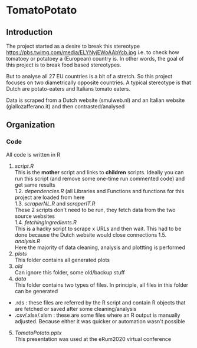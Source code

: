 # TomatoPotato 
## Introduction
The project started as a desire to break this stereotype https://pbs.twimg.com/media/ELYNyjEWoAAbYcb.jpg 
i.e. to check how tomatoey or potatoey a (European) country is. In other words, the goal of this project is to break food based stereotypes. 

But to analyse all 27 EU countries is a bit of a stretch. So this project focuses on two diametrically opposite countries. A typical stereotype is that Dutch are potato-eaters and Italians tomato eaters. 

Data is scraped from a Dutch website (smulweb.nl) and an Italian website (giallozafferano.it) and then contrasted/analysed

## Organization
### Code
All code is written in R 

1. *script.R*  
   This is the **mother** script and links to **children** scripts. Ideally you can run this script (and remove some one-time run commented code) and get same results  
  1.2. *dependencies.R* (all Libraries and Functions and functions for this project are loaded from here  
  1.3. *scraperNL.R* and  *scraperIT.R*   
   These 2 scripts don't need to be run, they fetch data from the two source websites  
  1.4. *fetchingIngredients.R*  
   This is a hacky script to scrape x URLs and then wait. This had to be done because the Dutch website would close connections
  1.5. *analysis.R*  
   Here the majority of data cleaning, analysis and plottting is performed
2. *plots*  
   This folder contains all generated plots
3. *old*  
   Can ignore this folder, some old/backup stuff 
4. *data*  
   This folder contains two types of files. In principle, all files in this folder can be generated
+ .rds : these files are referred by the R script and contain R objects that are fetched or saved after some cleaning/analysis  
+ .csv/.xlsx/.xlsm : these are some files where an R output is manually adjusted. Because either it was quicker or automation wasn't possible  
5. *TomatoPotato.pptx*  
This presentation was used at the eRum2020 virtual conference





